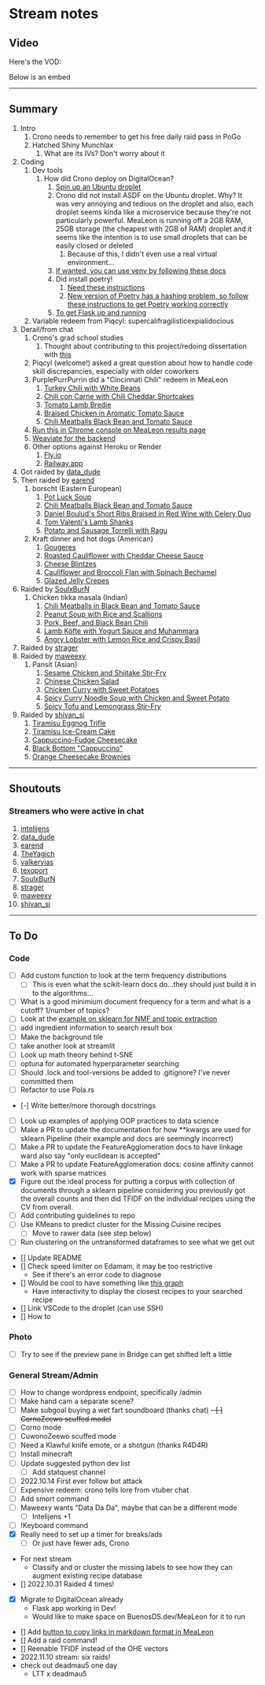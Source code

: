 # Stream notes

## Video

Here's the VOD:

Below is an embed

---

## Summary

1. Intro
   1. Crono needs to remember to get his free daily raid pass in PoGo
   2. Hatched Shiny Munchlax
      1. What are its IVs? Don't worry about it
2. Coding
   1. Dev tools
      1. How did Crono deploy on DigitalOcean?
         1. [Spin up an Ubuntu droplet](https://www.digitalocean.com/community/tutorials/initial-server-setup-with-ubuntu-22-04)
         2. Crono did not install ASDF on the Ubuntu droplet. Why? It was very annoying and tedious on the droplet and also, each droplet seems kinda like a microservice because they're not particularly powerful. MeaLeon is running off a 2GB RAM, 25GB storage (the cheapest with 2GB of RAM) droplet and it seems like the intention is to use small droplets that can be easily closed or deleted
            1. Because of this, I didn't even use a real virtual environment...
         3. [If wanted, you can use venv by following these docs](https://www.digitalocean.com/community/tutorials/how-to-install-python-3-and-set-up-a-programming-environment-on-an-ubuntu-22-04-server)
         4. Did install poetry!
            1. [Need these instructions](https://www.digitalocean.com/community/tutorials/how-to-install-poetry-to-manage-python-dependencies-on-ubuntu-22-04)
            2. [New version of Poetry has a hashing problem, so follow these instructions to get Poetry working correctly](https://github.com/python-poetry/poetry/issues/6301)
         5. [To get Flask up and running](https://www.digitalocean.com/community/tutorials/how-to-serve-flask-applications-with-gunicorn-and-nginx-on-ubuntu-22-04)
   2. Variable redeem from Piqcyl: supercalifragilisticexpialidocious
3. Derail/from chat
   1. Crono's grad school studies
      1. Thought about contributing to this project/redoing dissertation with [this](http://soft-matter.github.io/trackpy/v0.5.0/tutorial/walkthrough.html)
   2. Piqcyl (welcome!) asked a great question about how to handle code skill discrepancies, especially with older coworkers
   3. PurplePurrPurrin did a "Cincinnati Chili" redeem in MeaLeon
      1. [Turkey Chili with White Beans](https://www.epicurious.com/recipes/food/views/turkey-chili-with-white-beans-3090)
      2. [Chili con Carne with Chili Cheddar Shortcakes](https://www.epicurious.com/recipes/food/views/chili-con-carne-with-chili-cheddar-shortcakes-10299)
      3. [Tomato Lamb Bredie](https://www.epicurious.com/recipes/food/views/tomato-lamb-bredie-238843)
      4. [Braised Chicken in Aromatic Tomato Sauce](https://www.epicurious.com/recipes/food/views/braised-chicken-in-aromatic-tomato-sauce-367)
      5. [Chili Meatballs Black Bean and Tomato Sauce](https://www.epicurious.com/recipes/food/views/chili-meatballs-in-black-bean-and-tomato-sauce-56390071)
   4. [Run this in Chrome console on MeaLeon results page](https://pastebin.com/hHCMJ36G)
   5. [Weaviate for the backend](https://weaviate.io/developers/weaviate/current/#what-is-weaviate)
   6. Other options against Heroku or Render
      1. [Fly.io](https://fly.io/docs/about/pricing/)
      2. [Railway.app](https://railway.app/pricing)
4. Got raided by [data_dude](https://www.twitch.tv/data_dude)
5. Then raided by [earend](https://www.twitch.tv/earend)
   1. borscht (Eastern European)
      1. [Pot Luck Soup](https://www.epicurious.com/recipes/food/views/pot-luck-soup-107545)
      2. [Chili Meatballs Black Bean and Tomato Sauce](https://www.epicurious.com/recipes/food/views/chili-meatballs-in-black-bean-and-tomato-sauce-56390071)
      3. [Daniel Boulud's Short Ribs Braised in Red Wine with Celery Duo](https://www.epicurious.com/recipes/food/views/daniel-bouluds-short-ribs-braised-in-red-wine-with-celery-duo-106671)
      4. [Tom Valenti's Lamb Shanks](https://www.epicurious.com/recipes/food/views/tom-valentis-lamb-shanks-105869)
      5. [Potato and Sausage Torrelli with Ragu](https://www.epicurious.com/recipes/food/views/potato-and-sausage-torrelli-with-ragu-103451)
   2. Kraft dinner and hot dogs (American)
      1. [Gougeres](https://www.epicurious.com/recipes/food/views/gougeres-361149)
      2. [Roasted Cauliflower with Cheddar Cheese Sauce](https://www.epicurious.com/recipes/food/views/roasted-cauliflower-with-cheddar-cheese-sauce-363911)
      3. [Cheese Blintzes](https://www.epicurious.com/recipes/food/views/cheese-blintzes-14303)
      4. [Cauliflower and Broccoli Flan with Spinach Bechamel](https://www.epicurious.com/recipes/food/views/cauliflower-and-broccoli-flan-with-spinach-bechamel-232078)
      5. [Glazed Jelly Crepes](https://www.epicurious.com/recipes/food/views/glazed-jelly-crepes-11522)
6. Raided by [SoulxBurN](https://www.twitch.tv/soulxburn)
   1. Chicken tikka masala (Indian)
      1. [Chili Meatballs in Black Bean and Tomato Sauce](https://www.epicurious.com/recipes/food/views/chili-meatballs-in-black-bean-and-tomato-sauce-56390071)
      2. [Peanut Soup with Rice and Scallions](https://www.epicurious.com/recipes/food/views/peanut-soup-with-rice-and-scallions-103559)
      3. [Pork, Beef, and Black Bean Chili](https://www.epicurious.com/recipes/food/views/pork-beef-and-black-bean-chili-107280)
      4. [Lamb Köfte with Yogurt Sauce and Muhammara](https://www.epicurious.com/recipes/food/views/lamb-kofte-with-yogurt-sauce-and-muhammara-356770)
      5. [Angry Lobster with Lemon Rice and Crispy Basil](https://www.epicurious.com/recipes/food/views/angry-lobster-with-lemon-rice-and-crispy-basil-355916)
7. Raided by [strager](https://www.twitch.tv/strager)
8. Raided by [maweexy](https://www.twitch.tv/maweexy)
   1. Pansit (Asian)
      1. [Sesame Chicken and Shiitake Stir-Fry](https://www.epicurious.com/recipes/food/views/sesame-chicken-and-shiitake-stir-fry-107007)
      2. [Chinese Chicken Salad](https://www.epicurious.com/recipes/food/views/chinese-chicken-salad-234995)
      3. [Chicken Curry with Sweet Potatoes](https://www.epicurious.com/recipes/food/views/chicken-curry-with-sweet-potatoes-233843)
      4. [Spicy Curry Noodle Soup with Chicken and Sweet Potato](https://www.epicurious.com/recipes/food/views/spicy-curry-noodle-soup-with-chicken-and-sweet-potato-241112)
      5. [Spicy Tofu and Lemongrass Stir-Fry](https://www.epicurious.com/recipes/food/views/spicy-tofu-and-lemongrass-stir-fry-230311)
9. Raided by [shivan_si](https://www.twitch.tv/shivan_si)
   1. [Tiramisu Eggnog Trifle](https://www.epicurious.com/recipes/food/views/tiramisu-eggnog-trifle-108981)
   2. [Tiramisu Ice-Cream Cake](https://www.epicurious.com/recipes/food/views/tiramisu-ice-cream-cake-11308)
   3. [Cappuccino-Fudge Cheesecake](https://www.epicurious.com/recipes/food/views/cappuccino-fudge-cheesecake-106231)
   4. [Black Bottom "Cappuccino"](https://www.epicurious.com/recipes/food/views/black-bottom-cappuccino-107230)
   5. [Orange Cheesecake Brownies](https://www.epicurious.com/recipes/food/views/orange-cheesecake-brownies-13633)

---

## Shoutouts

### Streamers who were active in chat

1. [intelijens](https://www.twitch.tv/intelijens)
2. [data_dude](https://www.twitch.tv/data_dude)
3. [earend](https://www.twitch.tv/earend)
4. [TheYagich](https://www.twitch.tv/theyagich)
5. [valkeryias](https://www.twitch.tv/valkeryias)
6. [texoport](https://www.twitch.tv/texoport)
7. [SoulxBurN](https://www.twitch.tv/soulxburn)
8. [strager](https://www.twitch.tv/strager)
9. [maweexy](https://www.twitch.tv/maweexy)
10. [shivan_si](https://www.twitch.tv/shivan_si)

---

## To Do

### Code

- [ ] Add custom function to look at the term frequency distributions
  - [ ] This is even what the scikit-learn docs do...they should just build it in to the algorithms...
- [ ] What is a good minimium document frequency for a term and what is a cutoff? 1/number of topics?
- [ ] Look at the [example on sklearn for NMF and topic extraction](https://scikit-learn.org/stable/auto_examples/applications/plot_topics_extraction_with_nmf_lda.html#sphx-glr-auto-examples-applications-plot-topics-extraction-with-nmf-lda-py)
- [ ] add ingredient information to search result box
- [ ] Make the background tile
- [ ] take another look at streamlit
- [ ] Look up math theory behind t-SNE
- [ ] optuna for automated hyperparameter searching
- [ ] Should .lock and tool-versions be added to .gitignore? I've never committed them
- [ ] Refactor to use Pola.rs
- [-] Write better/more thorough docstrings
- [ ] Look up examples of applying OOP practices to data science
- [ ] Make a PR to update the documentation for how **kwargs are used for sklearn Pipeline (their example and docs are seemingly incorrect)
- [ ] Make a PR to update the FeatureAgglomeration docs to have linkage ward also say "only euclidean is accepted"
- [ ] Make a PR to update FeatureAgglomeration docs: cosine affinity cannot work with sparse matrices
- [X] Figure out the ideal process for putting a corpus with collection of documents through a sklearn pipeline considering you previously got the overall counts and then did TFIDF on the individual recipes using the CV from overall.
- [ ] Add contributing guidelines to repo
- [ ] Use KMeans to predict cluster for the Missing Cuisine recipes
  - [ ] Move to rawer data (see step below)
- [ ] Run clustering on the untransformed dataframes to see what we get out
- [] Update README
- [] Check speed limiter on Edamam, it may be too restrictive
  - See if there's an error code to diagnose
- [] Would be cool to have something like [this graph](https://www.researchgate.net/publication/333311663/figure/fig2/AS:761665331163137@1558606574933/Two-mode-network-graph-of-obsidian-frequencies-from-Period-3-900-BC-300-BC.png)
  - Have interactivity to display the closest recipes to your searched recipe
- [] Link VSCode to the droplet (can use SSH)
- [] How to 

### Photo

- [ ] Try to see if the preview pane in Bridge can get shifted left a little

### General Stream/Admin

- [ ] How to change wordpress endpoint, specifically /admin
- [ ] Make hand cam a separate scene?
- [ ] Make subgoal buying a wet fart soundboard (thanks chat)
~~- [ ] CornoZeewo scuffed model~~
- [ ] Corno mode
- [ ] CuwonoZeewo scuffed mode
- [ ] Need a Klawful knife emote, or a shotgun (thanks R4D4R)
- [ ] Install minecraft
- [ ] Update suggested python dev list
  - [ ] Add statquest channel
- [ ] 2022.10.14 First ever follow bot attack
- [ ] Expensive redeem: crono tells lore from vtuber chat
- [ ] Add smort command
- [ ] Maweexy wants "Data Da Da", maybe that can be a different mode
  - [ ] Intelijens +1
- [ ] !Keyboard command
- [X] Really need to set up a timer for breaks/ads
  - [ ] Or just have fewer ads, Crono

- For next stream
  - Classify and or cluster the missing labels to see how they can augment existing recipe database
- [] 2022.10.31 Raided 4 times!
- [X] Migrate to DigitalOcean already
  - Flask app working in Dev!
  - Would like to make space on BuenosDS.dev/MeaLeon for it to run
- [] Add [button to copy links in markdown format in MeaLeon](https://www.w3schools.com/howto/howto_js_copy_clipboard.asp)
- [] Add a raid command!
- [] Reenable TFIDF instead of the OHE vectors
- 2022.11.10 stream: six raids!
- check out deadmau5 one day
  - LTT x deadmau5
